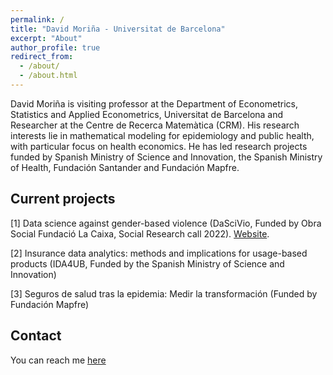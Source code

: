 ```yaml
---
permalink: /
title: "David Moriña - Universitat de Barcelona"
excerpt: "About"
author_profile: true
redirect_from: 
  - /about/
  - /about.html
---
```


David Moriña is visiting professor at the Department of Econometrics, Statistics and Applied Econometrics, Universitat de Barcelona and Researcher at the Centre de Recerca Matemàtica (CRM). His research interests lie in mathematical modeling for epidemiology and public health, with particular focus on health economics. He has led research projects funded by Spanish Ministry of Science and Innovation, the Spanish Ministry of Health, Fundación Santander and Fundación Mapfre.

Current projects
------
[1] Data science against gender-based violence (DaSciVio, Funded by Obra Social Fundació La Caixa, Social Research call 2022). [Website](dmorinya.github.io/_pages/dascivio.html).

[2] Insurance data analytics: methods and implications for usage-based products (IDA4UB, Funded by the Spanish Ministry of Science and Innovation)

[3] Seguros de salud tras la epidemia: Medir la transformación (Funded by Fundación Mapfre)

Contact
------
You can reach me [here](mailto:dmorina@ub.edu)
